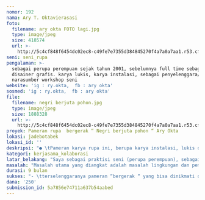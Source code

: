 ```yaml
---
nomor: 192
nama: Ary T. Oktavierasasi
foto:
  filename: ary okta FOTO lagi.jpg
  type: image/jpeg
  size: 418574
  url: >-
    http://5c4cf848f6454dc02ec8-c49fe7e7355d384845270f4a7a0a7aa1.r53.cf2.rackcdn.com/5ce9daf0-db9d-4bed-868e-0cc600d7a537/ary%20okta%20FOTO%20lagi.jpg
seni: seni_rupa
pengalaman: >-
  sebagai perupa perempuan sejak tahun 2001, sebelumnya full time sebagai
  disainer grafis. karya lukis, karya instalasi, sebagai penyelenggara/dan atau
  narasumber workshop seni
website: 'ig : ry.okta,  fb : ary okta'
sosmed: 'ig : ry.okta,  fb : ary okta'
file:
  filename: negri berjuta pohon.jpg
  type: image/jpeg
  size: 1888328
  url: >-
    http://5c4cf848f6454dc02ec8-c49fe7e7355d384845270f4a7a0a7aa1.r53.cf2.rackcdn.com/8178b7ac-4968-4baa-b1b8-74ece218e608/negri%20berjuta%20pohon.jpg
proyek: Pameran rupa  bergerak “ Negri berjuta pohon “ Ary Okta
lokasi: jadebotabek
lokasi_id: ''
deskripsi: "● \tPameran karya rupa ini, berupa karya instalasi, lukis dan grafis di ruang tertutup (galeri) dan ruang terbuka.\r\n        Negri berjuta pohon mengisahkan sebuah negri  indah, penuh dengan pohon yang bisa saling bercakap dan semua “ penduduknya “, burung, gajah, \r\n        manusia, dan lainnya yang hidup dengan harmoni. \r\n● \tBahan utama dari karya rupa ini adalah berbagai jenis limbah/sampah kering.\r\n●\tDalam proses penggarapannya ikut melibatkan  anak - dewasa di daerah/kampung Palakali, Tanah Baru Depok, Jawa Barat. Juga akan dibuka peluang \r\n        (open call)  anak-anak dari daerah lain untuk ikut terlibat dalam proyek seni.\r\n        Sehingga sasaran kampanye utama, yaitu anak-anak, remaja (para generasi penerus) terlibat langsung, menumbuhkan semangat mereka untuk terus \r\n        menjaga bumi dengan berbagai langkah nyata.\r\n● \tPameran karya rupa ini akan “bergerak “, diroadshow kan ke sekolah/komunitas di Jadebotabek. Anak-anak yang terlibat membantu dalam \r\n        penggarapan karya/proyek seni,  terlibat menjadi fasilitator pelatihan tentang pengolahan limbah melalui karya seni rupa.  \r\n● \tSebelum dan selama pameran berlangsung, akan banyak diselenggarakan pelatihan/pendampingan ke anak2/ ibu-ibu tentang perlakuan yang \r\n        seharusnya terhadap sampah (pengelolaan dan pemberdayaan sampah) melalui karya seni rupa.\r\n        Sehingga pada saat pameran berlangsung pun, akan muncul suasana pameran yang “dinamis, interaktif”, “pameran milik bersama”, bukan pameran yang \r\n        diam, hening dan tak tersentuh.\r\n"
kategori: kerjasama_kolaborasi
latar_belakang: "Saya sebagai praktisi seni (perupa perempuan), sebagai praktisi pendidikan, juga sebagai istri-ibu dari 3 anak-dan bagian dari masyarakat, merasa wajib untuk menjadi bagian kecil dari perubahan, untuk bumi, lingkungan, manusia  dan negri yang lebih baik.\r\n\r\nBanyak yang sudah ikut berkampanye tentang menjaga bumi, dalam berbagai macam bentuk. Pada kenyataannya, masalah ini masih terus ada, sehingga pergerakan kampanye tentang lingkungan harus terus ada dengan berbagai cara yang lebih mengena.\r\nDi studio kerja saya, saung palakali creative ART, sudah beberapa tahun bergerak dalam pemberdayaan limbah rumah tangga dan industri melalui karya seni rupa. Sehingga dengan adanya proyek ini akan meluaskan jangkauan sasaran kampanye tentang lingkungan.\r\n"
masalah: "Masalah utama yang diangkat adalah masalah lingkungan dan pemberdayaan.\r\nDibalik itu, masalah yang juga diangkat adalah supaya seni rupa mendapatkan tempat yang penting di paradigma orang tua. \r\nKarena selama ini masih banyak yang beranggapan seni rupa tidak membawa pengaruh besar, dan tidak terlalu dianggap perlu/penting di dunia pendidikan, dan hanya dianggap sebagai pengisi waktu. Sehingga diperlukan pendekatan pembelajaran seni rupa yang komprehensif dan menyenangkan supaya anak-anak dan orang tua pun mulai bisa terbuka.\r\n"
durasi: 9 bulan
sukses: "- \tterselenggaranya pameran “bergerak “ yang bisa dinikmati dan menjadi inspirasi banyak orang untuk bersama-sama mengkampanyekan jaga bumi. \r\n- \tpenambahan pengalaman dan pengetahuan para peserta dan semua yang terlibat proyek seni ini, tentang  pengolahan dan pemberdayaan limbah \r\n        melalui karya rupa, melalui hasil karya yang dihasilkan pada tiap kegiatan \r\n- \tterpublikasikannya seluruh kolaborasi ini selama proses berlangsung hingga akhir kegiatan melalui media sosial.\r\n-\tJuga untuk semua pengunjung akan ada ajakan untuk kampanye jaga bumi lewat ig/fb/vlog, dengan latar belakang pameran ini, dan akan ada apresiasi \r\n       untuk materi kampanye yang menarik.   \r\n-      menginisiasi/menginspirasi supaya kegiatan sejenis mulai banyak dilakukan para perupa perempuan khususnya, masuk langsung ke ranah pendidikan \r\n        mulai dari usia dini\r\n"
dana: '250'
submission_id: 5a7856e74711a637b54aabed
---
```

